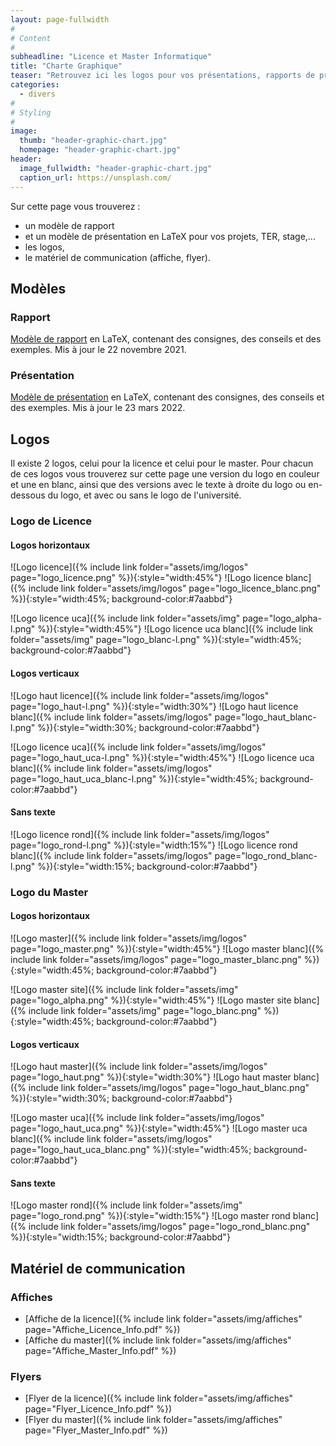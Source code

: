 ```yaml
---
layout: page-fullwidth
#
# Content
#
subheadline: "Licence et Master Informatique"
title: "Charte Graphique"
teaser: "Retrouvez ici les logos pour vos présentations, rapports de projet et stage." 
categories:
  - divers
#
# Styling
#
image:
  thumb: "header-graphic-chart.jpg"
  homepage: "header-graphic-chart.jpg"
header:
  image_fullwidth: "header-graphic-chart.jpg"
  caption_url: https://unsplash.com/
---
```


Sur cette page vous trouverez :

- un modèle de rapport
- et un modèle de présentation en LaTeX pour vos projets, TER, stage,...
- les logos,
- le matériel de communication (affiche, flyer).

## Modèles

### Rapport

[Modèle de rapport](https://github.com/mpelleau/rapport-master) en LaTeX, contenant des consignes, des conseils et des exemples. Mis à jour le 22 novembre 2021.

### Présentation

[Modèle de présentation](https://github.com/mpelleau/presentation-master) en LaTeX, contenant des consignes, des conseils et des exemples. Mis à jour le 23 mars 2022.

## Logos

Il existe 2 logos, celui pour la licence et celui pour le master. Pour chacun de ces logos vous trouverez sur cette page une version du logo en couleur et une en blanc, ainsi que des versions avec le texte à droite du logo ou en-dessous du logo, et avec ou sans le logo de l'université.

### Logo de Licence

#### Logos horizontaux

![Logo licence]({% include link folder="assets/img/logos" page="logo_licence.png" %}){:style="width:45%"}
![Logo licence blanc]({% include link folder="assets/img/logos" page="logo_licence_blanc.png" %}){:style="width:45%; background-color:#7aabbd"}

![Logo licence uca]({% include link folder="assets/img" page="logo_alpha-l.png" %}){:style="width:45%"}
![Logo licence uca blanc]({% include link folder="assets/img" page="logo_blanc-l.png" %}){:style="width:45%; background-color:#7aabbd"}

#### Logos verticaux

![Logo haut licence]({% include link folder="assets/img/logos" page="logo_haut-l.png" %}){:style="width:30%"}
![Logo haut licence blanc]({% include link folder="assets/img/logos" page="logo_haut_blanc-l.png" %}){:style="width:30%; background-color:#7aabbd"}

![Logo licence uca]({% include link folder="assets/img/logos" page="logo_haut_uca-l.png" %}){:style="width:45%"}
![Logo licence uca blanc]({% include link folder="assets/img/logos" page="logo_haut_uca_blanc-l.png" %}){:style="width:45%; background-color:#7aabbd"}

#### Sans texte

![Logo licence rond]({% include link folder="assets/img/logos" page="logo_rond-l.png" %}){:style="width:15%"}
![Logo licence rond blanc]({% include link folder="assets/img/logos" page="logo_rond_blanc-l.png" %}){:style="width:15%; background-color:#7aabbd"}

### Logo du Master

#### Logos horizontaux

![Logo master]({% include link folder="assets/img/logos" page="logo_master.png" %}){:style="width:45%"}
![Logo master blanc]({% include link folder="assets/img/logos" page="logo_master_blanc.png" %}){:style="width:45%; background-color:#7aabbd"}

![Logo master site]({% include link folder="assets/img" page="logo_alpha.png" %}){:style="width:45%"}
![Logo master site blanc]({% include link folder="assets/img" page="logo_blanc.png" %}){:style="width:45%; background-color:#7aabbd"}

#### Logos verticaux

![Logo haut master]({% include link folder="assets/img/logos" page="logo_haut.png" %}){:style="width:30%"}
![Logo haut master blanc]({% include link folder="assets/img/logos" page="logo_haut_blanc.png" %}){:style="width:30%; background-color:#7aabbd"}

![Logo master uca]({% include link folder="assets/img/logos" page="logo_haut_uca.png" %}){:style="width:45%"}
![Logo master uca blanc]({% include link folder="assets/img/logos" page="logo_haut_uca_blanc.png" %}){:style="width:45%; background-color:#7aabbd"}

#### Sans texte

![Logo master rond]({% include link folder="assets/img" page="logo_rond.png" %}){:style="width:15%"}
![Logo master rond blanc]({% include link folder="assets/img/logos" page="logo_rond_blanc.png" %}){:style="width:15%; background-color:#7aabbd"}

## Matériel de communication

### Affiches

- [Affiche de la licence]({% include link folder="assets/img/affiches" page="Affiche_Licence_Info.pdf" %})
- [Affiche du master]({% include link folder="assets/img/affiches" page="Affiche_Master_Info.pdf" %})

### Flyers

- [Flyer de la licence]({% include link folder="assets/img/affiches" page="Flyer_Licence_Info.pdf" %})
- [Flyer du master]({% include link folder="assets/img/affiches" page="Flyer_Master_Info.pdf" %})

